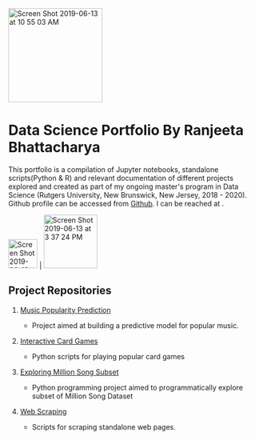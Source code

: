 <img width="188" alt="Screen Shot 2019-06-13 at 10 55 03 AM" src="https://user-images.githubusercontent.com/38989399/59447282-fda9fa00-8dd0-11e9-9c8b-75208eedaf0d.png">

# Data Science Portfolio By Ranjeeta Bhattacharya

This portfolio is a compilation of Jupyter notebooks, standalone scripts(Python & R) and relevant documentation of different projects explored and created as part of my ongoing master's program in Data Science (Rutgers University, New Brunswick, New Jersey, 2018 - 2020). Github profile can be accessed from [Github](https://github.com/ranjeetabh). I can be reached at .

[<img width="58" alt="Screen Shot 2019-06-13 at 3 37 05 PM" src="https://user-images.githubusercontent.com/38989399/59462292-6ef9a500-8df1-11e9-9b69-fc5e81cff3a2.png">](https://www.linkedin.com/in/ranjeeta-bhattacharya-91177b5/) | [<img width="107" alt="Screen Shot 2019-06-13 at 3 37 24 PM" src="https://user-images.githubusercontent.com/38989399/59462432-bb44e500-8df1-11e9-8db0-b6ad3679e9f5.png">](<ranjeeta.bhattacharya@rutgers.edu>)


## Project Repositories

1) [Music Popularity Prediction](https://github.com/ranjeetabh/Hit_Song_Science_-Music_Popularity_Prediction-) 

   - Project aimed at building a predictive model for popular music.

2) [Interactive Card Games](https://github.com/ranjeetabh/Card-Games)

   - Python scripts for playing popular card games

3) [Exploring Million Song Subset](https://github.com/ranjeetabh/Explore_Million_Song_Subset)

   - Python programming project aimed to programmatically explore subset of Million Song Dataset

4) [Web Scraping](https://github.com/ranjeetabh/Web-Scraping)

   - Scripts for scraping standalone web pages.
